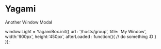 Yagami
======

Another Window Modal 



  window.Light = YagamiBox.init({
      url : '/hosts/group',
      title: 'My Window',
      width:'600px',
      height:'450px',
      afterLoaded : function(){
         // do something :D
      }
  });
